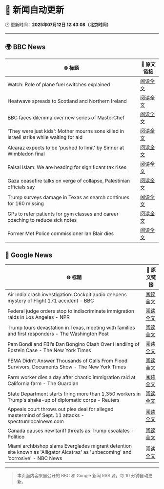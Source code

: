 # 🧠 新闻自动更新

🕒 更新时间：**2025年07月12日 12:43:08（北京时间）**

---

## 🌍 BBC News

| 🌐 标题 | 🔗 原文链接 |
|--------|-------------|
| Watch: Role of plane fuel switches explained | [阅读全文](https://www.bbc.com/news/videos/cx2vrdd5xkeo) |
| Heatwave spreads to Scotland and Northern Ireland | [阅读全文](https://www.bbc.com/news/articles/c5y2jd5yye9o) |
| BBC faces dilemma over new series of MasterChef | [阅读全文](https://www.bbc.com/news/articles/cm2mx9x5yrno) |
| 'They were just kids': Mother mourns sons killed in Israeli strike while waiting for aid | [阅读全文](https://www.bbc.com/news/articles/cy9xgrrq54go) |
| Alcaraz expects to be 'pushed to limit' by Sinner at Wimbledon final | [阅读全文](https://www.bbc.com/sport/tennis/articles/cy8gl12d7lxo) |
| Faisal Islam: We are heading for significant tax rises | [阅读全文](https://www.bbc.com/news/articles/c9dgn647nplo) |
| Gaza ceasefire talks on verge of collapse, Palestinian officials say | [阅读全文](https://www.bbc.com/news/articles/cqjq9p87vdvo) |
| Trump surveys damage in Texas as search continues for 160 missing | [阅读全文](https://www.bbc.com/news/articles/cr5vlp0pmdzo) |
| GPs to refer patients for gym classes and career coaching to reduce sick notes | [阅读全文](https://www.bbc.com/news/articles/cwyx880d1w8o) |
| Former Met Police commissioner Ian Blair dies | [阅读全文](https://www.bbc.com/news/articles/cj61d0rd9gjo) |

## 📰 Google News

| 🌐 标题 | 🔗 原文链接 |
|--------|-------------|
| Air India crash investigation: Cockpit audio deepens mystery of Flight 171 accident - BBC | [阅读全文](https://news.google.com/rss/articles/CBMiWkFVX3lxTE5iRTRXSWczUkhXVVNDZ2RfTmNNd0dhUWEtajJaTERXWktkeHEzZU1lalAtc1Z4eEpWZlZ6eEdYZWRhMVUxQUU0TjRkNWR2OFE2eG5HUThXcU1KQdIBX0FVX3lxTFBJMkoxQzhTYU9rRWVLUVRhR2dTdE1wTXZTa2QyUTdmTDEydUt0aUhySGhsX1M4VFR6cEVXLTN1bkx1dE9lSzNZUm5xRE1BeU1oaWktWDAydF9WRFFuTWFR?oc=5) |
| Federal judge orders stop to indiscriminate immigration raids in Los Angeles - NPR | [阅读全文](https://news.google.com/rss/articles/CBMivgFBVV95cUxNVXp6eGxDRDQ5LUczTmpPUnNHbHdoMHBnakJ5TEVCNkJteUlnZkhEaG55a2xHT2NZTTg3MEVrZG51MjVTUHdMUUFONlFaR3ZnZTExR290TEtjSi1XcTVFcEVqRUxhNzYxM1hLcGNrd0J5X2MtdWJZOVN6U2xFeXV1Ym8yS2FsMXI0cjExb0ZyM2tMclN1b1RNWG9NcWhsMTM4OV9sbkZXVlNlNmUwbnpTVXY4RHFCdkdBb3RfREln?oc=5) |
| Trump tours devastation in Texas, meeting with families and first responders - The Washington Post | [阅读全文](https://news.google.com/rss/articles/CBMilAFBVV95cUxQZDNSbTRtZk5sMk96UDRtVlQxNVZPVzJ2eUwzRmxrWl8wTmpWZHNveTdCNi01U2VQdU9HYUpOYk1jY0lpTkdhaThrWW53Y25DbW5rWVVaZkhZaXB1eXViY1FCRGQ2MGlwZTVrTDhwUEJlNDF6dTdxT21YQmJxbHA3VzBjUWpDVnNMZHdzd1c3WlJLNkJB?oc=5) |
| Pam Bondi and FBI’s Dan Bongino Clash Over Handling of Epstein Case - The New York Times | [阅读全文](https://news.google.com/rss/articles/CBMimwFBVV95cUxQUEVvZTU1aTdaY1d2bHlwcUx4V1ZPcGpMMjE5YTNMZ294alN6eHA1aDN3aFgzUENhbjRRbU5BUjJvMDlGc3pxem1NYlpSZkQ3dXdVY3dNc1V4alNRMEhOU3k3N2RYU2lrakJkbDJ4NUNVekdmLV96Vk1ZSTlqX1UzVE5BLVRtZF9MZ1FEX1dvZnF2d3FyMW56M05tUQ?oc=5) |
| FEMA Didn’t Answer Thousands of Calls From Flood Survivors, Documents Show - The New York Times | [阅读全文](https://news.google.com/rss/articles/CBMihAFBVV95cUxOYURKb3JtYkVUbjJ6QjVfX1BMc0N0SVVLdExjN0taV0x1VTh0VF82a0k3bUtaX3F4dUpEYkFkblRCajVmbUYxdU5zN1ZuMEVFZWU0SzA3VlNHMzZvekRfTUtfY3l0UW90ZGtKUUNyaDlPVDhnTHJjTTJNT1ZTZWRsbVZweEs?oc=5) |
| Farm worker dies a day after chaotic immigration raid at California farm - The Guardian | [阅读全文](https://news.google.com/rss/articles/CBMihwFBVV95cUxQZmVYRXNsR1huQzBudFQ4YWZoMThWOHRpbGhpTXlHaTNIZUFscXNDWWU0SXQ4MWdNSXJLR19PNlA4cTAzSGhiUVVXQ2NUazRSdmRtdExJLTZHMENDVUd2TUdlNUdxNERfT19EajFOQ0xHaHBNVHBfWE1abUdoZVl5T2pDRVBqR1k?oc=5) |
| State Department starts firing more than 1,350 workers in Trump's shake-up of diplomatic corps - Reuters | [阅读全文](https://news.google.com/rss/articles/CBMixAFBVV95cUxPTjFMQlJ5NTAxekNsS0RFdzc1dWtucFUzOEtHaVI1QlVqRlFjRVNBV1FFQzFZVVlfaUxxZHFLV2hldEQwWDVGUFNUNHR6S1JCbXBfRnRqZGdMQ1dyUk5qbWlsMkM4UkpFajF4M3BGbHpMNW9oSUxMeXZrclZsU1RiVm9kN2ZfYVBmSEluamtnelJ0RkxXTDJzWDhiWnBSTm9zYy1JQ3Q4MDFtQjZsOTBlR1duZGdpZGJZRUJpT1ZGc1RpY2RP?oc=5) |
| Appeals court throws out plea deal for alleged mastermind of Sept. 11 attacks - spectrumlocalnews.com | [阅读全文](https://news.google.com/rss/articles/CBMiygFBVV95cUxQZFNHV1pxNHdzVnNsT0JOU0V4enRSNzgzY2FpQUZJbWlzZGRNQ1hyVTVNNTc2ZFBRdUYxcEI4TlBYSUZqdUdjVXlrWU5sY0RCS2RjaFk1TnlPZnJNYVFoVDJkTjJhdlBnQkRfUlAwYXNrWW0xMjFMNVJMVWkycGRteFQyMVRPcHFKWFVhb0wwY0gzOHVRWGhNQ2ZhU2s0cVI1WlNPOThnLXBuak9TWlRaY0NEU2V5OTM1Rk5wU1Awa0hrMExJaXVkUXRB?oc=5) |
| Canada pauses new tariff threats as Trump escalates - Politico | [阅读全文](https://news.google.com/rss/articles/CBMiqAFBVV95cUxNQ3Flc3ppMUlkQlpKWmstbGJGbjlMSmRRQ2o5QXlaN2U2bUEwMGxfbFRjZVYybGJLOC1zWllvMHpGM0xjbHhnbEt6WThyaTI4aWRoU2RKbmRwVVh4R01DNnc3WW1NTjJHV1BDX1BLcDg5cl84ZnpPVERJeUV6NEJwMzV5NnhyVzQ4TW1Wa0RMMFU0VDRsMVNydmYtQ1o5MWZOYlJhWXowTVU?oc=5) |
| Miami archbishop slams Everglades migrant detention site known as 'Alligator Alcatraz' as 'unbecoming' and ‘corrosive' - NBC News | [阅读全文](https://news.google.com/rss/articles/CBMipgFBVV95cUxQZjJIQ1NVMkZrWXkxcEtYSU1lU0pBcUxEVXNyc0tlRzUzS21PSUh4TlROVkJZaVMyb3RtV0I3LXZFS0h6aHZNZWJMNlh4TE1FbU1WS0d3MWRmamtPWFk0RHdnMnFmQmY2OG02V0pjeklJSTlQX0Jmd0s0bWt4M0h0bXlLUlRNWDN2d00zUU83dDUzRTlOUTBmSjY0SWlIUzZxUmpGRE1B0gFWQVVfeXFMT3NuQmdwX2dobWFOS1c3V0VWYlZra09yT2NxV1BBbFA1UktiV0NGRWloNkk5cTRBcnhqSUhRODhlcnJwTWxBa2oyanVpNW03QU5OVXZyMHc?oc=5) |

---
> 本页面内容来自公开的 BBC 和 Google 新闻 RSS 源，每 10 分钟自动更新。